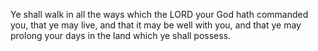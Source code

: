 Ye shall walk in all the ways which the LORD your God hath commanded you, that ye may live, and that it may be well with you, and that ye may prolong your days in the land which ye shall possess.
